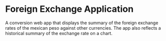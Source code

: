 # Foreign Exchange Application

A conversion web app that displays the summary of the foreign exchange rates of the mexican peso against other currencies. 
The app also reflects a historical summary of the exchange rate  on a chart.

